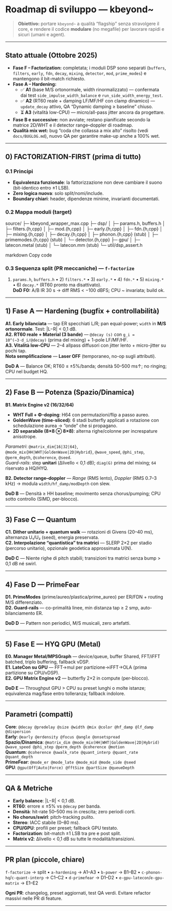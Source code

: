 # Roadmap di sviluppo — kbeyond~

> **Obiettivo:** portare `kbeyond~` a qualità “flagship” senza stravolgere il core, e rendere il codice **modulare** (no megafile) per lavorare rapidi e sicuri (umani e agent).

---

## Stato attuale (Ottobre 2025)

- **Fase F – Factorization:** completata; i moduli DSP sono separati (`buffers`, `filters`, `early`, `fdn`, `decay`, `mixing`, `detector`, `mod`, `prime_modes`) e mantengono il bit-match richiesto.
- **Fase A – Hardening:**
  - ✅ **A1** (base M/S ortonormale, width rinormalizzato) — confermata dai test `side_impulse_width_balance` e `run_side_width_energy_test`.
  - ✅ **A2** (RT60 reale + damping LF/MF/HF con clamp dinamico) — `update_decay` attivo, QA “Dynamic damping ≥ baseline” chiuso.
  - ⏳ **A3** (vitalità low-CPU) — micro/all-pass jitter ancora da progettare.
- **Fase B e successive:** non avviate; restano pianificate secondo la matrice 2D/WHT e il detector range–doppler di roadmap.
- **Qualità mix wet:** bug “coda che collassa a mix alto” risolto (vedi `docs/BUGLOG.md`), nuovo QA per garantire make-up anche a 100% wet.

---

## 0) FACTORIZATION-FIRST (prima di tutto)

### 0.1 Principi
- **Equivalenza funzionale**: la fattorizzazione non deve cambiare il suono (bit-identico entro ±1 LSB).
- **Zero logica nuova**: solo split/nomi/include.
- **Boundary chiari**: header, dipendenze minime, invarianti documentati.

### 0.2 Mappa moduli (target)
source/
├─ kbeyond_wrapper_max.cpp
├─ dsp/
│ ├─ params.h, buffers.h
│ ├─ filters.{h,cpp}
│ ├─ mod.{h,cpp}
│ ├─ early.{h,cpp}
│ ├─ fdn.{h,cpp}
│ ├─ mixing.{h,cpp}
│ ├─ decay.{h,cpp}
│ ├─ phonon.{h,cpp} (stub)
│ ├─ primemodes.{h,cpp} (stub)
│ └─ detector.{h,cpp}
├─ gpu/
│ ├─ latecon.metal (stub)
│ └─ latecon.mm (stub)
└─ util/dsp_assert.h

markdown
Copy code

### 0.3 Sequenza split (PR meccaniche) — `f-factorize`
1) `params.h`, `buffers.h` • 2) `filters.*` • 3) `early.*` • 4) `fdn.*` • 5) `mixing.*` • 6) `decay.*` (RT60 pronto ma disattivato).  
**DoD F0:** A/B IR 30 s → diff RMS < −100 dBFS; CPU ~ invariata; build ok.

---

## 1) Fase A — Hardening (bugfix + controllabilità)

**A1. Early bilanciata** — tap ER specchiati L/R; pan equal-power; `width` in **M/S ortonormale**. Test: |L−R| < 0,1 dB.  
**A2. RT60 reale + Material (3 bande)** — `@decay (s)` con `g_i = 10^(−3·d_i/@decay)` (prima del mixing) + 1-pole LF/MF/HF.  
**A3. Vitalità low-CPU** — 2–4 allpass diffusori con jitter lento + micro-jitter su pochi tap.  
**Nota semplificazione** — **Laser OFF** (temporaneo, no-op sugli attributi).

**DoD A** — Balance OK; RT60 ≤ ±5%/banda; densità 50–500 ms↑; no ringing; CPU nel budget HQ.

---

## 2) Fase B — Potenza (Spazio/Dinamica)

**B1. Matrix Engine v2 (16/32/**64**)**
- **WHT Full + Φ-doping**: H64 con permutazioni/flip a passo aureo.
- **GoldenWave (time-sliced)**: 6 stadi butterfly applicati a rotazione con schedulazione aurea → “onde” che si propagano.
- **2D separabile (8×8 ⊗ 8×8)**: alterna righe/colonne per increspature anisotrope.

*Parametri*: `@matrix_dim{16|32|64}`, `@mode_mix{HH|WHT|GoldenWave|2D|Hybrid}`, `@wave_speed`, `@phi_step`, `@perm_depth`, `@coherence`, `@seed`.  
*Guard-rails*: step **unitari** (Δlivello < 0,1 dB); `diag(G)` prima del mixing; `64` riservato a HQ/HYQ.

**B2. Detector range–doppler** — *Range* (RMS lento), *Doppler* (RMS 0.7–3 kHz) → modula `width/hf_damp/modDepth` con slew.

**DoD B** — Densità ≥ HH baseline; movimento senza chorus/pumping; CPU sotto controllo (SIMD, per-blocco).

---

## 3) Fase C — Quantum

**C1. Dither unitario + quantum walk** — rotazioni di Givens (20–40 ms), alternanza U₁/U₂ (seed), energia preservata.  
**C2. Interpolazione “quantistica” tra matrici** — SLERP 2×2 per stadio (percorso unitario), opzionale geodetica approssimata U(N).

**DoD C** — Niente righe di pitch stabili; transizioni tra matrici senza bump > 0,1 dB né swirl.

---

## 4) Fase D — PrimeFear

**D1. PrimeModes** (prime/aureo/plastica/prime_aureo) per ER/FDN + routing M/S differenziato.  
**D2. Guard-rails** — co-primalità linee, min distanza tap ≥ 2 smp, auto-bilanciamento ER.

**DoD D** — Pattern non periodici, M/S musicali, zero artefatti.

---

## 5) Fase E — HYQ GPU (Metal)

**E0. Manager Metal/MPSGraph** — device/queue, buffer Shared, FFT/iFFT batched, triplo buffering, fallback vDSP.  
**E1. LateCon su GPU** — FFT→mul per partizione→iFFT→OLA (prima partizione su CPU/vDSP).  
**E2. GPU Matrix Engine v2** — butterfly 2×2 in compute (per-blocco).

**DoD E** — Throughput GPU > CPU su preset lunghi o molte istanze; equivalenza mag/fase entro tolleranza; fallback indolore.

---

## Parametri (compatti)

**Core**: `@decay @predelay @size @width @mix @color @hf_damp @lf_damp @dispersion`  
**Early**: `@early @erdensity @focus @angle @onsetspread`  
**Spazio/Dinamica**: `@matrix_dim @mode_mix(HH|WHT|GoldenWave|2D|Hybrid) @wave_speed @phi_step @perm_depth @coherence @motion`  
**Quantum**: `@coherence @uwalk_rate @quant_interp @quant_rate @quant_depth`  
**PrimeFear**: `@mode_er @mode_late @mode_mid @mode_side @seed`  
**GPU**: `@gpu(Off|Auto|Force) @fftSize @partSize @queueDepth`

---

## QA & Metriche

- **Early balance**: |L−R| < 0,1 dB.  
- **RT60**: errore ≤ ±5% vs `@decay` per banda.  
- **Densità**: hit-rate 50–500 ms in crescita; zero periodi corti.  
- **No chorus/swirl**: pitch-tracking pulito.  
- **Stereo**: IACC stabile (0–80 ms).  
- **CPU/GPU**: profili per preset; fallback GPU testato.  
- **Factorization**: bit-match ±1 LSB tra pre e post split.  
- **Matrix v2**: Δlivello < 0,1 dB su tutte le modalità/transizioni.

---

## PR plan (piccole, chiare)

`f-factorize` → split • `a-hardening` → A1–A3 • `b-power` → B1–B2 • `c-phonon-hq`/`c-quant-interp` → C1–C2 • `d-primefear` → D1–D2 • `e-gpu-latecon`/`e-gpu-matrix` → E1–E2

**Ogni PR**: changelog, preset aggiornati, test QA verdi. Evitare refactor massivi nelle PR di feature.

---
